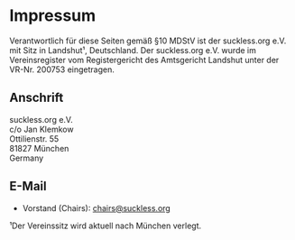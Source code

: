 Impressum
=========
Verantwortlich für diese Seiten gemäß §10 MDStV ist der suckless.org e.V. mit Sitz in Landshut¹, Deutschland.
Der suckless.org e.V. wurde im Vereinsregister vom Registergericht des Amtsgericht Landshut unter der VR-Nr. 200753 eingetragen.

Anschrift
---------
suckless.org e.V.<br/>
c/o Jan Klemkow<br/>
Ottilienstr. 55<br/>
81827 München<br/>
Germany<br/>

E-Mail
------
* Vorstand (Chairs): <chairs@suckless.org>


¹Der Vereinssitz wird aktuell nach München verlegt.
